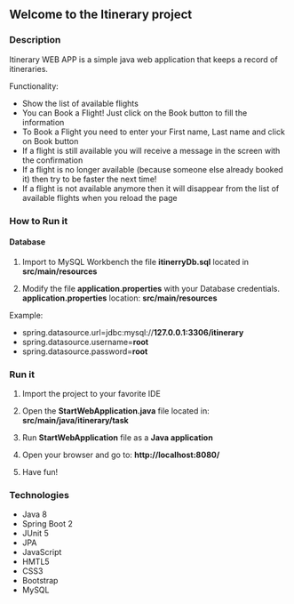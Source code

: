 ## Welcome to the Itinerary project

### Description
Itinerary WEB APP is a simple java web application that keeps a record of itineraries.

Functionality:

* Show the list of available flights
* You can Book a Flight! Just click on the Book button to fill the information
* To Book a Flight you need to enter your First name, Last name and click on Book button
* If a flight is still available you will receive a message in the screen with the confirmation
* If a flight is no longer available (because someone else already booked it) then try to be faster the next time!
* If a flight is not available anymore then it will disappear from the list of available flights when you reload the page

### How to Run it
#### Database
1. Import to MySQL Workbench the file **itinerryDb.sql** located in **src/main/resources**

2. Modify the file **application.properties** with your Database credentials. **application.properties** location: **src/main/resources**

Example:

* spring.datasource.url=jdbc:mysql://**127.0.0.1:3306/itinerary**
* spring.datasource.username=**root**
* spring.datasource.password=**root**

### Run it
1. Import the project to your favorite IDE

2. Open the **StartWebApplication.java** file located in: **src/main/java/itinerary/task**

3. Run **StartWebApplication** file as a **Java application**

4. Open your browser and go to: **http://localhost:8080/**

5. Have fun!

### Technologies
* Java 8
* Spring Boot 2
* JUnit 5
* JPA
* JavaScript
* HMTL5
* CSS3
* Bootstrap
* MySQL


